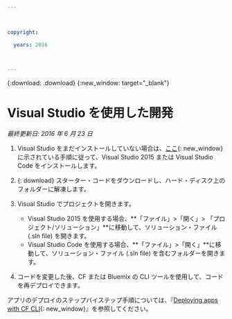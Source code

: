 ```yaml
---

 

copyright:

  years: 2016

 

---
```


{:download: .download}
{:new_window: target="_blank"}

# Visual Studio を使用した開発

*最終更新日: 2016 年 6 月 23 日*
  1. Visual Studio をまだインストールしていない場合は、[ここ](https://msdn.microsoft.com/en-us/library/e2h7fzkw.aspx){: new_window}に示されている手順に従って、Visual Studio 2015 または Visual Studio Code をインストールします。

  1. {: download} スターター・コードをダウンロードし、ハード・ディスク上のフォルダーに解凍します。

  1. Visual Studio でプロジェクトを開きます。

      + Visual Studio 2015 を使用する場合、**「ファイル」>「開く」> 「プロジェクト/ソリューション」**に移動して、ソリューション・ファイル (.sln file) を開きます。
      + Visual Studio Code を使用する場合、**「ファイル」>「開く」**に移動して、ソリューション・ファイル (.sln file) を含むフォルダーを開きます。

  1. コードを変更した後、CF または Bluemix の CLI ツールを使用して、コードを再デプロイできます。

アプリのデプロイのステップバイステップ手順については、『[Deploying apps with CF CLI](./install_cli.html){: new_window}』を参照してください。
